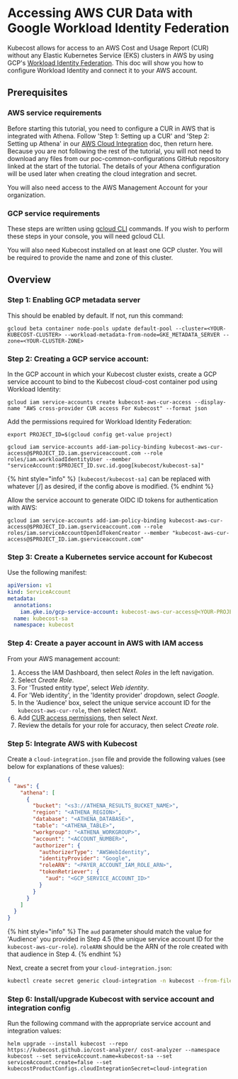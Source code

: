 # Accessing AWS CUR Data with Google Workload Identity Federation

Kubecost allows for access to an AWS Cost and Usage Report (CUR) without any Elastic Kubernetes Service (EKS) clusters in AWS by using GCP's [Workload Identity Federation](https://cloud.google.com/iam/docs/workload-identity-federation). This doc will show you how to configure Workload Identity and connect it to your AWS account.

## Prerequisites

### AWS service requirements

Before starting this tutorial, you need to configure a CUR in AWS that is integrated with Athena. Follow 'Step 1: Setting up a CUR' and 'Step 2: Setting up Athena' in our [AWS Cloud Integration](/install-and-configure/install/cloud-integration/aws-cloud-integrations/aws-cloud-integrations.md#cost-and-usage-report-integration) doc, then return here. Because you are not following the rest of the tutorial, you will not need to download any files from our poc-common-configurations GitHub repository linked at the start of the tutorial. The details of your Athena configuration will be used later when creating the cloud integration and secret.

You will also need access to the AWS Management Account for your organization.

### GCP service requirements

These steps are written using [gcloud CLI](https://cloud.google.com/sdk/gcloud) commands. If you wish to perform these steps in your console, you will need gcloud CLI.

You will also need Kubecost installed on at least one GCP cluster. You will be required to provide the name and zone of this cluster.

## Overview

### Step 1: Enabling GCP metadata server

This should be enabled by default. If not, run this command:

```
gcloud beta container node-pools update default-pool --cluster=<YOUR-KUBECOST-CLUSTER> --workload-metadata-from-node=GKE_METADATA_SERVER --zone=<YOUR-CLUSTER-ZONE>
```

### Step 2: Creating a GCP service account:

In the GCP account in which your Kubecost cluster exists, create a GCP service account to bind to the Kubecost cloud-cost container pod using Workload Identity:

```
gcloud iam service-accounts create kubecost-aws-cur-access --display-name "AWS cross-provider CUR access For Kubecost" --format json

```

Add the permissions required for Workload Identity Federation:

```
export PROJECT_ID=$(gcloud config get-value project)
```

```
gcloud iam service-accounts add-iam-policy-binding kubecost-aws-cur-access@$PROJECT_ID.iam.gserviceaccount.com --role roles/iam.workloadIdentityUser --member "serviceAccount:$PROJECT_ID.svc.id.goog[kubecost/kubecost-sa]"
```

{% hint style="info" %}
`[kubecost/kubecost-sa]` can be replaced with whatever [<KUBECOST-K8s-NAMESPACE>/<KUBECOST-SERVICE-ACCOUNT>] as desired, if the config above is modified.
{% endhint %}

Allow the service account to generate OIDC ID tokens for authentication with AWS:

```
gcloud iam service-accounts add-iam-policy-binding kubecost-aws-cur-access@$PROJECT_ID.iam.gserviceaccount.com --role roles/iam.serviceAccountOpenIdTokenCreator --member "kubecost-aws-cur-access@$PROJECT_ID.iam.gserviceaccount.com"
```

### Step 3: Create a Kubernetes service account for Kubecost

Use the following manifest:

```yaml
apiVersion: v1
kind: ServiceAccount
metadata:
  annotations:
    iam.gke.io/gcp-service-account: kubecost-aws-cur-access@<YOUR-PROJECT_ID>.iam.gserviceaccount.com
  name: kubecost-sa
  namespace: kubecost
```

### Step 4: Create a payer account in AWS with IAM access

From your AWS management account:

1. Access the IAM Dashboard, then select *Roles* in the left navigation.
2. Select *Create Role*.
3. For 'Trusted entity type', select *Web identity*.
4. For 'Web identity', in the 'Identity provider' dropdown, select *Google*.
5. In the 'Audience' box, select the unique service account ID for the `kubecost-aws-cur-role`, then select *Next*.
6. Add [CUR access permissions](https://github.com/kubecost/poc-common-configurations/blob/53b553d40f57976419c1dbe276790913644406e9/aws/iam-policies/cur/iam-payer-account-cur-athena-glue-s3-access.json), then select *Next*.
7. Review the details for your role for accuracy, then select *Create role*.

### Step 5: Integrate AWS with Kubecost

Create a `cloud-integration.json` file and provide the following values (see below for explanations of these values):


```json
{
  "aws": {
    "athena": [
      {
        "bucket": "<s3://ATHENA_RESULTS_BUCKET_NAME>",
        "region": "<ATHENA_REGION>",
        "database": "<ATHENA_DATABASE>",
        "table": "<ATHENA_TABLE>",
        "workgroup": "<ATHENA_WORKGROUP>",
        "account": "<ACCOUNT_NUMBER>",
        "authorizer": {
          "authorizerType": "AWSWebIdentity",
          "identityProvider": "Google",
          "roleARN": "<PAYER_ACCOUNT_IAM_ROLE_ARN>",
          "tokenRetriever": {
            "aud": "<GCP_SERVICE_ACCOUNT_ID>"
          }
        }
      }
    ]
  }
}
```

{% hint style="info" %}
The `aud` parameter should match the value for 'Audience' you provided in Step 4.5 (the unique service account ID for the `kubecost-aws-cur-role`). `roleARN` should be the ARN of the role created with that audience in Step 4.
{% endhint %}

Next, create a secret from your `cloud-integration.json`:

```sh
kubectl create secret generic cloud-integration -n kubecost --from-file=cloud-integration.json
```

### Step 6: Install/upgrade Kubecost with service account and integration config

Run the following command with the appropriate service account and integration values:

```
helm upgrade --install kubecost --repo https://kubecost.github.io/cost-analyzer/ cost-analyzer --namespace kubecost --set serviceAccount.name=kubecost-sa --set serviceAccount.create=false --set kubecostProductConfigs.cloudIntegrationSecret=cloud-integration
```
